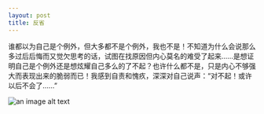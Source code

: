 ```yaml
---
layout: post
title: 反省
---
```


谁都以为自己是个例外，但大多都不是个例外，我也不是！不知道为什么会说那么多过后后悔而又觉欠思考的话，试图在找原因但内心莫名的难受了起来……是想证明自己是个例外还是想炫耀自己多么的了不起？也许什么都不是，只是内心不够强大而表现出来的脆弱而已！我感到自责和愧疚，深深对自己说声：“对不起！或许以后不会了……”

![an image alt text]({{site.baseurl}}/images/soul-searching.jpg "an image title")
